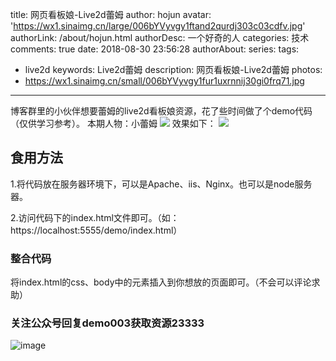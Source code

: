 title: 网页看板娘-Live2d蕾姆
author: hojun
avatar: 'https://wx1.sinaimg.cn/large/006bYVyvgy1ftand2qurdj303c03cdfv.jpg'
authorLink: /about/hojun.html
authorDesc: 一个好奇的人
categories: 技术
comments: true
date: 2018-08-30 23:56:28
authorAbout:
series:
tags:
 - live2d
keywords: Live2d蕾姆
description: 网页看板娘-Live2d蕾姆
photos:
 - https://wx1.sinaimg.cn/small/006bYVyvgy1fur1uxrnnij30gi0frq71.jpg
---
博客群里的小伙伴想要蕾姆的live2d看板娘资源，花了些时间做了个demo代码（仅供学习参考）。
本期人物：小蕾姆
![](https://wx1.sinaimg.cn/large/006bYVyvgy1fur1uxrnnij30gi0frq71.jpg)
效果如下：
![](https://wx3.sinaimg.cn/large/006bYVyvgy1fur1uzqu0xg30a40bdhdt.gif)

## 食用方法

1.将代码放在服务器环境下，可以是Apache、iis、Nginx。也可以是node服务器。

2.访问代码下的index.html文件即可。（如：https://localhost:5555/demo/index.html）

### 整合代码

将index.html的css、body中的元素插入到你想放的页面即可。（不会可以评论求助）

### 关注公众号回复demo003获取资源23333

![image](http://upload-images.jianshu.io/upload_images/2597553-1175f82cd56031d4.jpg?imageMogr2/auto-orient/strip%7CimageView2/2/w/1240)